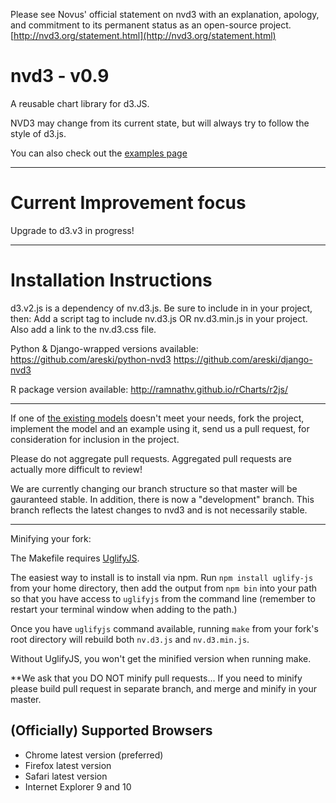 Please see Novus' official statement on nvd3 with an explanation,
apology, and commitment to its permanent status as an open-source
project.
[http://nvd3.org/statement.html](http://nvd3.org/statement.html)

# nvd3 - v0.9

A reusable chart library for d3.JS.

NVD3 may change from its current state, but will always try to follow the style of d3.js.

You can also check out the [examples page](http://nvd3.org/ghpages/examples.html)

---

# Current Improvement focus

Upgrade to d3.v3 in progress!

---

# Installation Instructions

d3.v2.js is a dependency of nv.d3.js. Be sure to include in in your project, then:
Add a script tag to include nv.d3.js OR nv.d3.min.js in your project.
Also add a link to the nv.d3.css file.

Python & Django-wrapped versions available:
https://github.com/areski/python-nvd3
https://github.com/areski/django-nvd3

R package version available:
http://ramnathv.github.io/rCharts/r2js/

---

If one of [the existing models](https://github.com/novus/nvd3/tree/master/src/models) doesn't meet your needs, fork the project, implement the model and an example using it, send us a pull request, for consideration for inclusion in the project.

Please do not aggregate pull requests. Aggregated pull requests are actually more difficult to review!

We are currently changing our branch structure so that master will be gauranteed stable. In addition, there is now a "development" branch. This branch reflects the latest changes to nvd3 and is not necessarily stable.

---

Minifying your fork:

The Makefile requires [UglifyJS](https://github.com/mishoo/UglifyJS).

The easiest way to install is to install via npm. Run `npm install
uglify-js` from your home directory, then add the output from `npm bin`
into your path so that you have access to `uglifyjs` from the command
line (remember to restart your terminal window when adding to the path.)

Once you have `uglifyjs` command available, running `make` from your
fork's root directory will rebuild both `nv.d3.js` and `nv.d3.min.js`.

Without UglifyJS, you won't get the minified version when running make.

**We ask that you DO NOT minify pull requests...
If you need to minify please build pull request in separate branch, and
merge and minify in your master.

## (Officially) Supported Browsers

* Chrome latest version (preferred)
* Firefox latest version
* Safari latest version
* Internet Explorer 9 and 10
